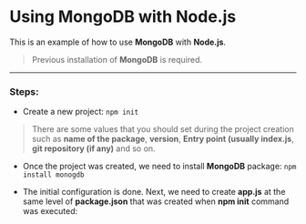 # Using MongoDB with Node.js

This is an example of how to use **MongoDB** with **Node.js**.

> Previous installation of **MongoDB** is required.

---

### Steps:

- Create a new project:
  `npm init`

> There are some values that you should set during the project creation such as **name of the package**, **version**, **Entry point (usually index.js**, **git repository (if any)** and so on.

- Once the project was created, we need to install **MongoDB** package:
  `npm install monogdb`

- The initial configuration is done. Next, we need to create **app.js** at the same level of **package.json** that was created when **npm init** command was executed:
